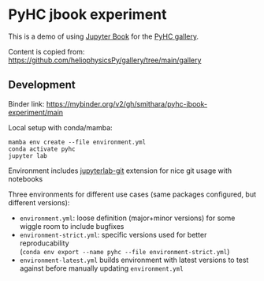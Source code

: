 # PyHC jbook experiment

This is a demo of using [Jupyter Book](https://jupyterbook.org/) for the [PyHC gallery](https://github.com/heliophysicsPy/gallery).

Content is copied from: https://github.com/heliophysicsPy/gallery/tree/main/gallery

## Development

Binder link: https://mybinder.org/v2/gh/smithara/pyhc-jbook-experiment/main

Local setup with conda/mamba:  
```
mamba env create --file environment.yml
conda activate pyhc
jupyter lab
```

Environment includes [jupyterlab-git](https://github.com/jupyterlab/jupyterlab-git) extension for nice git usage with notebooks

Three environments for different use cases (same packages configured, but different versions):

- `environment.yml`: loose definition (major+minor versions) for some wiggle room to include bugfixes
- `environment-strict.yml`: specific versions used for better reproducability  
  (`conda env export --name pyhc --file environment-strict.yml`)
- `environment-latest.yml` builds environment with latest versions to test against before manually updating `environment.yml`
